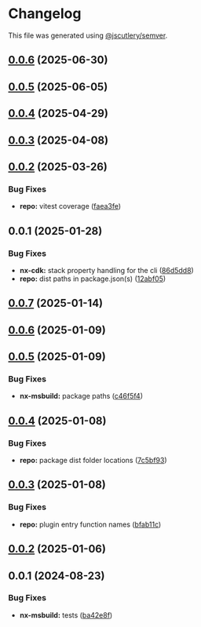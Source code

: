 # Changelog

This file was generated using [@jscutlery/semver](https://github.com/jscutlery/semver).

## [0.0.6](https://github.com/plastic-ant/packages/compare/nx-dvc@0.0.5...nx-dvc@0.0.6) (2025-06-30)

## [0.0.5](https://github.com/plastic-ant/packages/compare/nx-dvc@0.0.4...nx-dvc@0.0.5) (2025-06-05)

## [0.0.4](https://github.com/plastic-ant/packages/compare/nx-dvc@0.0.3...nx-dvc@0.0.4) (2025-04-29)

## [0.0.3](https://github.com/plastic-ant/packages/compare/nx-dvc@0.0.2...nx-dvc@0.0.3) (2025-04-08)

## [0.0.2](https://github.com/plastic-ant/packages/compare/nx-dvc@0.0.1...nx-dvc@0.0.2) (2025-03-26)


### Bug Fixes

* **repo:** vitest coverage ([faea3fe](https://github.com/plastic-ant/packages/commit/faea3fe115e29c60c990dcf1fef991d55e9cb20e))

## 0.0.1 (2025-01-28)


### Bug Fixes

* **nx-cdk:** stack property handling for the cli ([86d5dd8](https://github.com/plastic-ant/packages/commit/86d5dd8d674fdd39a4bbe23feeab685f38b8aef1))
* **repo:** dist paths in package.json(s) ([12abf05](https://github.com/plastic-ant/packages/commit/12abf05216cda9b4de78324f0c895947b52f245c))

## [0.0.7](https://github.com/plastic-ant/packages/compare/nx-msbuild@0.0.6...nx-msbuild@0.0.7) (2025-01-14)

## [0.0.6](https://github.com/plastic-ant/packages/compare/nx-msbuild@0.0.5...nx-msbuild@0.0.6) (2025-01-09)

## [0.0.5](https://github.com/plastic-ant/packages/nx-msbuild/compare/nx-msbuild@0.0.4...nx-msbuild@0.0.5) (2025-01-09)

### Bug Fixes

- **nx-msbuild:** package paths ([c46f5f4](https://github.com/plastic-ant/packages/nx-msbuild/commit/c46f5f4af7633433cc0059e63e3f9107ca4fbc90))

## [0.0.4](https://github.com/plastic-ant/packages/compare/nx-msbuild@0.0.3...nx-msbuild@0.0.4) (2025-01-08)

### Bug Fixes

- **repo:** package dist folder locations ([7c5bf93](https://github.com/plastic-ant/packages/commit/7c5bf93c8f7a7627e4519908c82de712056cf42b))

## [0.0.3](https://github.com/plastic-ant/packages/compare/nx-msbuild@0.0.2...nx-msbuild@0.0.3) (2025-01-08)

### Bug Fixes

- **repo:** plugin entry function names ([bfab11c](https://github.com/plastic-ant/packages/commit/bfab11c76f377adf1713711877fa89bfa530d0e1))

## [0.0.2](https://github.com/plastic-ant/packages/compare/nx-msbuild@0.0.1...nx-msbuild@0.0.2) (2025-01-06)

## 0.0.1 (2024-08-23)

### Bug Fixes

- **nx-msbuild:** tests ([ba42e8f](https://github.com/plastic-ant/packages/commit/ba42e8f77bcdc3b40ef2b34890b32f0bd39a5f9a))
